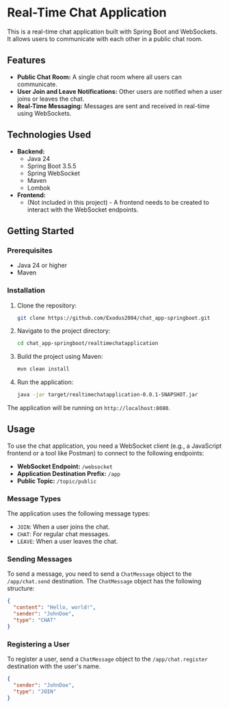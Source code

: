 # Real-Time Chat Application

This is a real-time chat application built with Spring Boot and WebSockets. It allows users to communicate with each other in a public chat room.

## Features

*   **Public Chat Room:** A single chat room where all users can communicate.
*   **User Join and Leave Notifications:** Other users are notified when a user joins or leaves the chat.
*   **Real-Time Messaging:** Messages are sent and received in real-time using WebSockets.

## Technologies Used

*   **Backend:**
    *   Java 24
    *   Spring Boot 3.5.5
    *   Spring WebSocket
    *   Maven
    *   Lombok
*   **Frontend:**
    *   (Not included in this project) - A frontend needs to be created to interact with the WebSocket endpoints.

## Getting Started

### Prerequisites

*   Java 24 or higher
*   Maven

### Installation

1.  Clone the repository:
    ```sh
    git clone https://github.com/Exodus2004/chat_app-springboot.git
    ```
2.  Navigate to the project directory:
    ```sh
    cd chat_app-springboot/realtimechatapplication
    ```
3.  Build the project using Maven:
    ```sh
    mvn clean install
    ```
4.  Run the application:
    ```sh
    java -jar target/realtimechatapplication-0.0.1-SNAPSHOT.jar
    ```

The application will be running on `http://localhost:8080`.

## Usage

To use the chat application, you need a WebSocket client (e.g., a JavaScript frontend or a tool like Postman) to connect to the following endpoints:

*   **WebSocket Endpoint:** `/websocket`
*   **Application Destination Prefix:** `/app`
*   **Public Topic:** `/topic/public`

### Message Types

The application uses the following message types:

*   `JOIN`: When a user joins the chat.
*   `CHAT`: For regular chat messages.
*   `LEAVE`: When a user leaves the chat.

### Sending Messages

To send a message, you need to send a `ChatMessage` object to the `/app/chat.send` destination. The `ChatMessage` object has the following structure:

```json
{
  "content": "Hello, world!",
  "sender": "JohnDoe",
  "type": "CHAT"
}
```

### Registering a User

To register a user, send a `ChatMessage` object to the `/app/chat.register` destination with the user's name.

```json
{
  "sender": "JohnDoe",
  "type": "JOIN"
}
```
